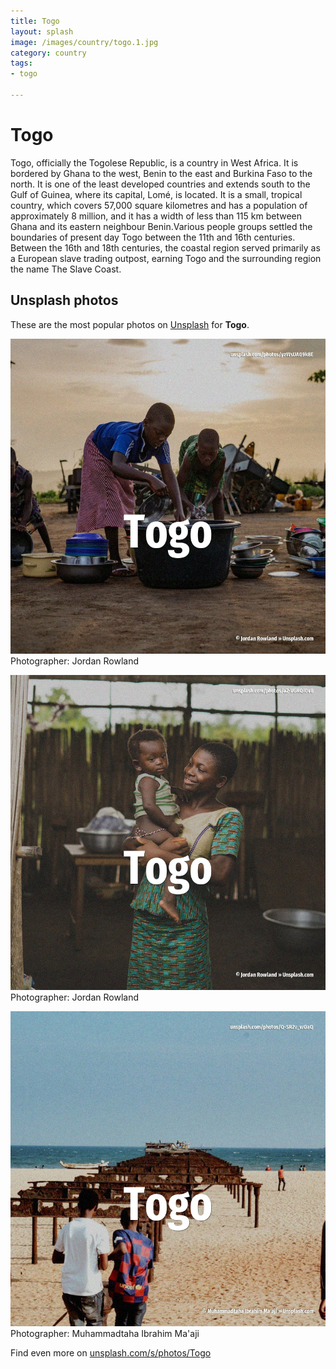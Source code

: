 ```yaml
---
title: Togo
layout: splash
image: /images/country/togo.1.jpg
category: country
tags:
- togo

---
```

# Togo

Togo, officially the Togolese Republic, is a country in West Africa. It is bordered by Ghana to the west, Benin to the east and Burkina Faso to the north. It is one of the least developed countries and extends south to the Gulf of Guinea, where its  capital, Lomé, is located. It is a small, tropical country, which covers 57,000 square kilometres  and has a population of  approximately 8 million, and it has a width of less than 115 km  between Ghana and its eastern  neighbour Benin.Various people groups settled the boundaries of present day Togo between the 11th  and 16th centuries. Between the 16th and 18th centuries, the coastal region served primarily as a European slave  trading outpost, earning Togo and the surrounding region the name The Slave Coast. 

 
## Unsplash photos
These are the most popular photos on [Unsplash](https://unsplash.com) for **Togo**.
 
![Togo](/images/country/togo.1.jpg)
Photographer:  Jordan Rowland
 
![Togo](/images/country/togo.2.jpg)
Photographer:  Jordan Rowland
 
![Togo](/images/country/togo.3.jpg)
Photographer:  Muhammadtaha Ibrahim Ma'aji
 
Find even more on [unsplash.com/s/photos/Togo](https://unsplash.com/s/photos/Togo)
 
